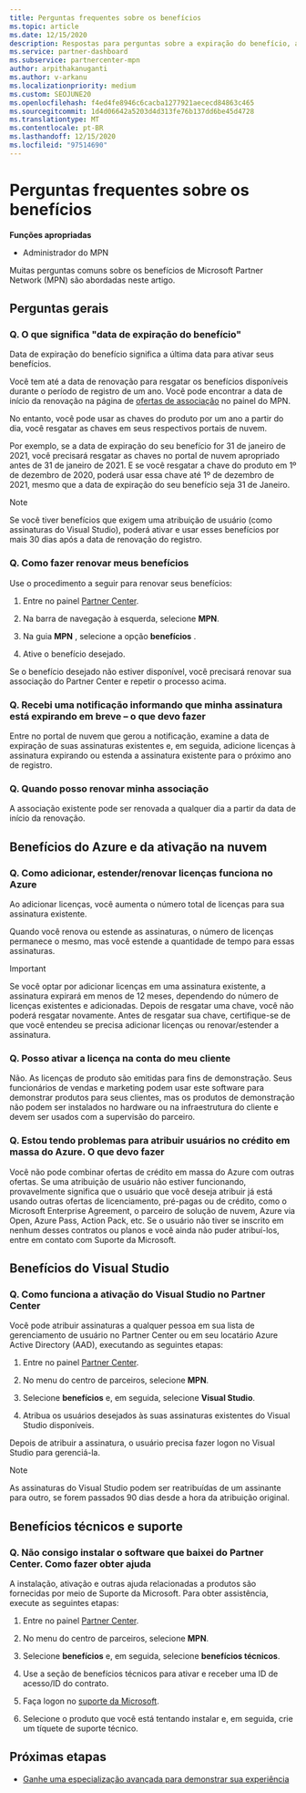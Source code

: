 ```yaml
---
title: Perguntas frequentes sobre os benefícios
ms.topic: article
ms.date: 12/15/2020
description: Respostas para perguntas sobre a expiração do benefício, a renovação e a ativação de licenças para o Azure, nuvem, Visual Studio e benefícios técnicos e de suporte
ms.service: partner-dashboard
ms.subservice: partnercenter-mpn
author: arpithakanuganti
ms.author: v-arkanu
ms.localizationpriority: medium
ms.custom: SEOJUNE20
ms.openlocfilehash: f4ed4fe8946c6cacba1277921aececd84863c465
ms.sourcegitcommit: 1d4d06642a5203d4d313fe76b137dd6be45d4728
ms.translationtype: MT
ms.contentlocale: pt-BR
ms.lasthandoff: 12/15/2020
ms.locfileid: "97514690"
---
```

# <a name="benefits-faq"></a>Perguntas frequentes sobre os benefícios

**Funções apropriadas**

- Administrador do MPN

Muitas perguntas comuns sobre os benefícios de Microsoft Partner Network (MPN) são abordadas neste artigo.


## <a name="general-questions"></a>Perguntas gerais

### <a name="q-what-does-benefit-expiry-date-mean"></a>Q. O que significa "data de expiração do benefício"

Data de expiração do benefício significa a última data para ativar seus benefícios.

Você tem até a data de renovação para resgatar os benefícios disponíveis durante o período de registro de um ano. Você pode encontrar a data de início da renovação na página de [ofertas de associação](https://partner.microsoft.com/dashboard/mpn/offers) no painel do MPN.

No entanto, você pode usar as chaves do produto por um ano a partir do dia, você resgatar as chaves em seus respectivos portais de nuvem.

Por exemplo, se a data de expiração do seu benefício for 31 de janeiro de 2021, você precisará resgatar as chaves no portal de nuvem apropriado antes de 31 de janeiro de 2021. E se você resgatar a chave do produto em 1º de dezembro de 2020, poderá usar essa chave até 1º de dezembro de 2021, mesmo que a data de expiração do seu benefício seja 31 de Janeiro.

>[!NOTE]
>Se você tiver benefícios que exigem uma atribuição de usuário (como assinaturas do Visual Studio), poderá ativar e usar esses benefícios por mais 30 dias após a data de renovação do registro.

### <a name="q-how-do-i-renew-my-benefits"></a>Q. Como fazer renovar meus benefícios

Use o procedimento a seguir para renovar seus benefícios:

1. Entre no painel [Partner Center](https://partner.microsoft.com/dashboard/).

2. Na barra de navegação à esquerda, selecione **MPN**.

3. Na guia **MPN** , selecione a opção **benefícios** .

4. Ative o benefício desejado.

Se o benefício desejado não estiver disponível, você precisará renovar sua associação do Partner Center e repetir o processo acima.

### <a name="q-i-received-a-notification-informing-me-that-my-subscription-is-expiring-soon---what-should-i-do"></a>Q. Recebi uma notificação informando que minha assinatura está expirando em breve – o que devo fazer

Entre no portal de nuvem que gerou a notificação, examine a data de expiração de suas assinaturas existentes e, em seguida, adicione licenças à assinatura expirando ou estenda a assinatura existente para o próximo ano de registro.

### <a name="q-when-can-i-renew-my-membership"></a>Q. Quando posso renovar minha associação

A associação existente pode ser renovada a qualquer dia a partir da data de início da renovação.

## <a name="azure-and-cloud-activation-benefits"></a>Benefícios do Azure e da ativação na nuvem

### <a name="q-how-does-adding-extendingrenewing-licenses-work-on-azure"></a>Q. Como adicionar, estender/renovar licenças funciona no Azure

Ao adicionar licenças, você aumenta o número total de licenças para sua assinatura existente.

Quando você renova ou estende as assinaturas, o número de licenças permanece o mesmo, mas você estende a quantidade de tempo para essas assinaturas.

>[!IMPORTANT]
>Se você optar por adicionar licenças em uma assinatura existente, a assinatura expirará em menos de 12 meses, dependendo do número de licenças existentes e adicionadas. Depois de resgatar uma chave, você não poderá resgatar novamente. Antes de resgatar sua chave, certifique-se de que você entendeu se precisa adicionar licenças ou renovar/estender a assinatura.

### <a name="q-can-i-activate-the-license-on-my-customers-account"></a>Q. Posso ativar a licença na conta do meu cliente

Não. As licenças de produto são emitidas para fins de demonstração. Seus funcionários de vendas e marketing podem usar este software para demonstrar produtos para seus clientes, mas os produtos de demonstração não podem ser instalados no hardware ou na infraestrutura do cliente e devem ser usados com a supervisão do parceiro.

### <a name="q-im-having-trouble-assigning-users-in-azure-bulk-credit-what-should-i-do"></a>Q. Estou tendo problemas para atribuir usuários no crédito em massa do Azure. O que devo fazer

Você não pode combinar ofertas de crédito em massa do Azure com outras ofertas. Se uma atribuição de usuário não estiver funcionando, provavelmente significa que o usuário que você deseja atribuir já está usando outras ofertas de licenciamento, pré-pagas ou de crédito, como o Microsoft Enterprise Agreement, o parceiro de solução de nuvem, Azure via Open, Azure Pass, Action Pack, etc. Se o usuário não tiver se inscrito em nenhum desses contratos ou planos e você ainda não puder atribuí-los, entre em contato com Suporte da Microsoft.

## <a name="visual-studio-benefits"></a>Benefícios do Visual Studio

### <a name="q-how-does-visual-studio-activation-work-in-partner-center"></a>Q. Como funciona a ativação do Visual Studio no Partner Center

Você pode atribuir assinaturas a qualquer pessoa em sua lista de gerenciamento de usuário no Partner Center ou em seu locatário Azure Active Directory (AAD), executando as seguintes etapas:

1. Entre no painel [Partner Center](https://partner.microsoft.com/dashboard/).

2. No menu do centro de parceiros, selecione **MPN**.

3. Selecione **benefícios** e, em seguida, selecione **Visual Studio**.

4. Atribua os usuários desejados às suas assinaturas existentes do Visual Studio disponíveis.

Depois de atribuir a assinatura, o usuário precisa fazer logon no Visual Studio para gerenciá-la.

>[!Note]
> As assinaturas do Visual Studio podem ser reatribuídas de um assinante para outro, se forem passados 90 dias desde a hora da atribuição original.

## <a name="technical-benefits-and-support"></a>Benefícios técnicos e suporte

### <a name="q-i-cant-install-the-software-i-downloaded-from-partner-center-how-do-i-get-help"></a>Q. Não consigo instalar o software que baixei do Partner Center. Como fazer obter ajuda

A instalação, ativação e outras ajuda relacionadas a produtos são fornecidas por meio de Suporte da Microsoft. Para obter assistência, execute as seguintes etapas:

1. Entre no painel [Partner Center](https://partner.microsoft.com/dashboard/).

2. No menu do centro de parceiros, selecione **MPN**.

3. Selecione **benefícios** e, em seguida, selecione **benefícios técnicos**.

4. Use a seção de benefícios técnicos para ativar e receber uma ID de acesso/ID do contrato.

5. Faça logon no [suporte da Microsoft](https://support.microsoft.com/supportforbusiness/productselection).

6. Selecione o produto que você está tentando instalar e, em seguida, crie um tíquete de suporte técnico.

## <a name="next-steps"></a>Próximas etapas

- [Ganhe uma especialização avançada para demonstrar sua experiência](advanced-specializations.md)